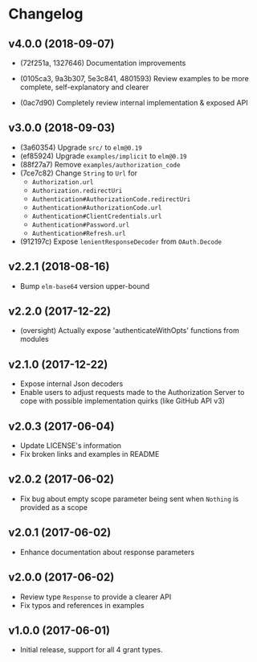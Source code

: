 # Changelog

## v4.0.0 (2018-09-07)


- (72f251a, 1327646) Documentation improvements

- (0105ca3, 9a3b307, 5e3c841, 4801593) Review examples to be more complete, self-explanatory and clearer

- (0ac7d90) Completely review internal implementation & exposed API 

## v3.0.0 (2018-09-03) 

- (3a60354) Upgrade `src/` to `elm@0.19`
- (ef85924) Upgrade `examples/implicit` to `elm@0.19`
- (88f27a7) Remove `examples/authorization_code` 
- (7ce7c82) Change `String` to `Url` for 
  - `Authorization.url`
  - `Authorization.redirectUri`
  - `Authentication#AuthorizationCode.redirectUri`
  - `Authentication#AuthorizationCode.url`
  - `Authentication#ClientCredentials.url`
  - `Authentication#Password.url`
  - `Authentication#Refresh.url`
- (912197c) Expose `lenientResponseDecoder` from `OAuth.Decode`


## v2.2.1 (2018-08-16) 

- Bump `elm-base64` version upper-bound


## v2.2.0 (2017-12-22)

- (oversight) Actually expose 'authenticateWithOpts' functions from modules


## v2.1.0 (2017-12-22)

- Expose internal Json decoders 
- Enable users to adjust requests made to the Authorization Server to cope with possible 
  implementation quirks (like GitHub API v3)


## v2.0.3 (2017-06-04)

- Update LICENSE's information
- Fix broken links and examples in README


## v2.0.2 (2017-06-02)

- Fix bug about empty scope parameter being sent when `Nothing` is provided as a scope


## v2.0.1 (2017-06-02)

- Enhance documentation about response parameters

## v2.0.0 (2017-06-02)

- Review type `Response` to provide a clearer API
- Fix typos and references in examples


## v1.0.0 (2017-06-01)

- Initial release, support for all 4 grant types.
